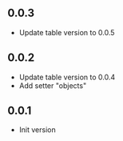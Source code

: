 ## 0.0.3

- Update table version to 0.0.5

## 0.0.2

- Update table version to 0.0.4
- Add setter "objects"

## 0.0.1

- Init version